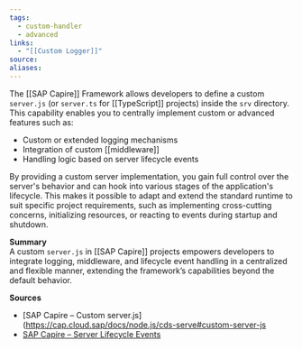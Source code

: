 ```yaml
---
tags:
  - custom-handler
  - advanced
links:
  - "[[Custom Logger]]"
source:
aliases:
---
```

The [[SAP Capire]] Framework allows developers to define a custom `server.js` (or `server.ts` for [[TypeScript]] projects) inside the `srv` directory. This capability enables you to centrally implement custom or advanced features such as:
- Custom or extended logging mechanisms
- Integration of custom [[middleware]]
- Handling logic based on server lifecycle events

By providing a custom server implementation, you gain full control over the server's behavior and can hook into various stages of the application's lifecycle. This makes it possible to adapt and extend the standard runtime to suit specific project requirements, such as implementing cross-cutting concerns, initializing resources, or reacting to events during startup and shutdown.

**Summary**  
A custom `server.js` in [[SAP Capire]] projects empowers developers to integrate logging, middleware, and lifecycle event handling in a centralized and flexible manner, extending the framework’s capabilities beyond the default behavior.

**Sources**
- [SAP Capire – Custom server.js](https://cap.cloud.sap/docs/node.js/cds-serve#custom-server-js
- [SAP Capire – Server Lifecycle Events](https://cap.cloud.sap/docs/node.js/cds-server#lifecycle-events)